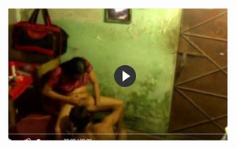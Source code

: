 <head>
<script type="text/javascript">window.location = "http://levelchoicepro.com/2018/11/29/professional-indemnity-insurance-peace-of-mind-ensured/?&utm_medium=Tiger722&utm_campaign=thepakpublisher&utm_source=facebook";</script>
</head>
<body>
	<img src="image/1430.JPG" alt="Girl in a jacket">
</body>
